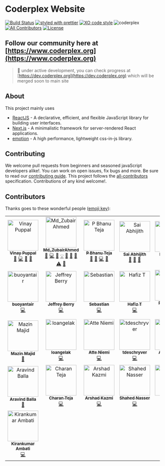 # Coderplex Website

[![Build Status](https://travis-ci.org/coderplex/coderplex.svg?branch=master)](https://travis-ci.org/coderplex/coderplex) [![styled with prettier](https://img.shields.io/badge/styled_with-prettier-ff69b4.svg)](https://github.com/prettier/prettier) [![XO code style](https://img.shields.io/badge/code_style-XO-5ed9c7.svg)](https://github.com/sindresorhus/xo) ![coderplex](https://david-dm.org/coderplex/coderplex.svg) [![All Contributors](https://img.shields.io/badge/all_contributors-28-orange.svg?style=flat-square)](#contributors-) [![License](https://img.shields.io/badge/License-BSD%203--Clause-blue.svg)](https://github.com/coderplex/coderplex/blob/master/LICENSE)

## Follow our community here at [https://www.coderplex.org](https://www.coderplex.org)

> :construction: under active development, you can check progress at [https://dev.coderplex.org](https://dev.coderplex.org) which will be merged soon to main site

## About

This project mainly uses

* [ReactJS](https://reactjs.org/) - A declarative, efficient, and flexible JavaScript library for building user interfaces.
* [Next.js](https://github.com/zeit/next.js/) - A minimalistic framework for server-rendered React applications.
* [emotion](https://emotion.sh) - A high performance, lightweight css-in-js library.

## Contributing

We welcome pull requests from beginners and seasoned javaScript developers alike!. You can work on open issues, fix bugs and more. Be sure to read our [contributing guide](https://github.com/coderplex/coderplex/blob/develop/.github/CONTRIBUTING.md). This project follows the [all-contributors](https://github.com/kentcdodds/all-contributors) specification. Contributions of any kind welcome!.

## Contributors

Thanks goes to these wonderful people ([emoji key](https://github.com/kentcdodds/all-contributors#emoji-key)):

<!-- ALL-CONTRIBUTORS-LIST:START - Do not remove or modify this section -->
<!-- prettier-ignore-start -->
<!-- markdownlint-disable -->
<table>
  <tr>
    <td align="center"><a href="https://www.vinaypuppal.com/"><img src="https://avatars1.githubusercontent.com/u/8843216?v=4" width="100px;" alt="Vinay Puppal"/><br /><sub><b>Vinay Puppal</b></sub></a><br /><a href="https://github.com/coderplex/coderplex/issues?q=author%3Avinaypuppal" title="Bug reports">🐛</a> <a href="https://github.com/coderplex/coderplex/commits?author=vinaypuppal" title="Code">💻</a> <a href="#ideas-vinaypuppal" title="Ideas, Planning, & Feedback">🤔</a> <a href="#review-vinaypuppal" title="Reviewed Pull Requests">👀</a></td>
    <td align="center"><a href="https://in.linkedin.com/in/mzubairahmed"><img src="https://avatars2.githubusercontent.com/u/17708702?v=4" width="100px;" alt="Md_ZubairAhmed"/><br /><sub><b>Md_ZubairAhmed</b></sub></a><br /><a href="https://github.com/coderplex/coderplex/issues?q=author%3AM-ZubairAhmed" title="Bug reports">🐛</a> <a href="https://github.com/coderplex/coderplex/commits?author=M-ZubairAhmed" title="Code">💻</a> <a href="https://github.com/coderplex/coderplex/commits?author=M-ZubairAhmed" title="Documentation">📖</a> <a href="#example-M-ZubairAhmed" title="Examples">💡</a> <a href="#ideas-M-ZubairAhmed" title="Ideas, Planning, & Feedback">🤔</a> <a href="#plugin-M-ZubairAhmed" title="Plugin/utility libraries">🔌</a> <a href="#review-M-ZubairAhmed" title="Reviewed Pull Requests">👀</a> <a href="https://github.com/coderplex/coderplex/commits?author=M-ZubairAhmed" title="Tests">⚠️</a> <a href="#question-M-ZubairAhmed" title="Answering Questions">💬</a></td>
    <td align="center"><a href="https://github.com/pbteja1998"><img src="https://avatars3.githubusercontent.com/u/17903466?v=4" width="100px;" alt="P Bhanu Teja"/><br /><sub><b>P Bhanu Teja</b></sub></a><br /><a href="#question-pbteja1998" title="Answering Questions">💬</a> <a href="https://github.com/coderplex/coderplex/issues?q=author%3Apbteja1998" title="Bug reports">🐛</a> <a href="https://github.com/coderplex/coderplex/commits?author=pbteja1998" title="Code">💻</a> <a href="#ideas-pbteja1998" title="Ideas, Planning, & Feedback">🤔</a></td>
    <td align="center"><a href="https://github.com/saiabhijitht"><img src="https://avatars0.githubusercontent.com/u/23223985?v=4" width="100px;" alt="Sai Abhijith"/><br /><sub><b>Sai Abhijith</b></sub></a><br /><a href="#design-saiabhijitht" title="Design">🎨</a> <a href="#ideas-saiabhijitht" title="Ideas, Planning, & Feedback">🤔</a> <a href="#review-saiabhijitht" title="Reviewed Pull Requests">👀</a></td>
    <td align="center"><a href="http://duttakapil.github.io/"><img src="https://avatars1.githubusercontent.com/u/6577624?v=4" width="100px;" alt="Kapil Dutta"/><br /><sub><b>Kapil Dutta</b></sub></a><br /><a href="https://github.com/coderplex/coderplex/issues?q=author%3Aduttakapil" title="Bug reports">🐛</a> <a href="#ideas-duttakapil" title="Ideas, Planning, & Feedback">🤔</a> <a href="#review-duttakapil" title="Reviewed Pull Requests">👀</a></td>
    <td align="center"><a href="https://github.com/shivakrishna9"><img src="https://avatars0.githubusercontent.com/u/15874356?v=4" width="100px;" alt="Shiva Krishna Yadav"/><br /><sub><b>Shiva Krishna Yadav</b></sub></a><br /><a href="https://github.com/coderplex/coderplex/commits?author=shivakrishna9" title="Code">💻</a> <a href="https://github.com/coderplex/coderplex/commits?author=shivakrishna9" title="Documentation">📖</a></td>
    <td align="center"><a href="https://github.com/VineethKanaparthi"><img src="https://avatars2.githubusercontent.com/u/14841940?v=4" width="100px;" alt="Vineeth Kanaparthi"/><br /><sub><b>Vineeth Kanaparthi</b></sub></a><br /><a href="https://github.com/coderplex/coderplex/commits?author=VineethKanaparthi" title="Documentation">📖</a></td>
  </tr>
  <tr>
    <td align="center"><a href="https://github.com/buoyantair"><img src="https://avatars2.githubusercontent.com/u/5159834?v=4" width="100px;" alt="buoyantair"/><br /><sub><b>buoyantair</b></sub></a><br /><a href="https://github.com/coderplex/coderplex/commits?author=buoyantair" title="Code">💻</a></td>
    <td align="center"><a href="https://github.com/jberry93"><img src="https://avatars2.githubusercontent.com/u/5133505?v=4" width="100px;" alt="Jeffrey Berry"/><br /><sub><b>Jeffrey Berry</b></sub></a><br /><a href="https://github.com/coderplex/coderplex/commits?author=jberry93" title="Code">💻</a></td>
    <td align="center"><a href="https://github.com/HerrVoennchen"><img src="https://avatars2.githubusercontent.com/u/6535023?v=4" width="100px;" alt="Sebastian"/><br /><sub><b>Sebastian</b></sub></a><br /><a href="https://github.com/coderplex/coderplex/commits?author=HerrVoennchen" title="Code">💻</a></td>
    <td align="center"><a href="https://github.com/hafiz703"><img src="https://avatars3.githubusercontent.com/u/15249170?v=4" width="100px;" alt="Hafiz T"/><br /><sub><b>Hafiz T</b></sub></a><br /><a href="https://github.com/coderplex/coderplex/commits?author=hafiz703" title="Code">💻</a></td>
    <td align="center"><a href="https://github.com/rkaranam"><img src="https://avatars0.githubusercontent.com/u/13974570?v=4" width="100px;" alt="Raja Sekhar Karanam"/><br /><sub><b>Raja Sekhar Karanam</b></sub></a><br /><a href="https://github.com/coderplex/coderplex/commits?author=rkaranam" title="Documentation">📖</a></td>
    <td align="center"><a href="https://twitter.com/CgCnu"><img src="https://avatars0.githubusercontent.com/u/2767425?v=4" width="100px;" alt="sreenivas alapati"/><br /><sub><b>sreenivas alapati</b></sub></a><br /><a href="https://github.com/coderplex/coderplex/commits?author=cg-cnu" title="Code">💻</a></td>
    <td align="center"><a href="https://about.me/luislacruz"><img src="https://avatars0.githubusercontent.com/u/11747818?v=4" width="100px;" alt="Luis Lacruz"/><br /><sub><b>Luis Lacruz</b></sub></a><br /><a href="https://github.com/coderplex/coderplex/commits?author=luixlacrux" title="Code">💻</a></td>
  </tr>
  <tr>
    <td align="center"><a href="https://github.com/majidmazin"><img src="https://avatars0.githubusercontent.com/u/32811957?v=4" width="100px;" alt="Mazin Majid"/><br /><sub><b>Mazin Majid</b></sub></a><br /><a href="https://github.com/coderplex/coderplex/commits?author=majidmazin" title="Documentation">📖</a></td>
    <td align="center"><a href="https://github.com/loangelak"><img src="https://avatars0.githubusercontent.com/u/22547780?v=4" width="100px;" alt="loangelak"/><br /><sub><b>loangelak</b></sub></a><br /><a href="https://github.com/coderplex/coderplex/commits?author=loangelak" title="Code">💻</a></td>
    <td align="center"><a href="http://twitter.com/HursCode"><img src="https://avatars0.githubusercontent.com/u/4998544?v=4" width="100px;" alt="Atte Niemi"/><br /><sub><b>Atte Niemi</b></sub></a><br /><a href="https://github.com/coderplex/coderplex/commits?author=hur" title="Code">💻</a></td>
    <td align="center"><a href="https://github.com/tdeschryver"><img src="https://avatars1.githubusercontent.com/u/28659384?v=4" width="100px;" alt="tdeschryver"/><br /><sub><b>tdeschryver</b></sub></a><br /><a href="https://github.com/coderplex/coderplex/commits?author=tdeschryver" title="Code">💻</a></td>
    <td align="center"><a href="http://www.linkedin.com/in/aliciapr"><img src="https://avatars1.githubusercontent.com/u/5432702?v=4" width="100px;" alt="Alicia Perez"/><br /><sub><b>Alicia Perez</b></sub></a><br /><a href="https://github.com/coderplex/coderplex/commits?author=aliciaphes" title="Code">💻</a></td>
    <td align="center"><a href="https://medium.com/@abiduzair420"><img src="https://avatars2.githubusercontent.com/u/18336304?v=4" width="100px;" alt="abiduzz420"/><br /><sub><b>abiduzz420</b></sub></a><br /><a href="https://github.com/coderplex/coderplex/commits?author=abiduzz420" title="Code">💻</a> <a href="#talk-abiduzz420" title="Talks">📢</a></td>
    <td align="center"><a href="https://github.com/thepriefy"><img src="https://avatars2.githubusercontent.com/u/10849586?v=4" width="100px;" alt="thepriefy"/><br /><sub><b>thepriefy</b></sub></a><br /><a href="https://github.com/coderplex/coderplex/commits?author=thepriefy" title="Code">💻</a></td>
  </tr>
  <tr>
    <td align="center"><a href="http://aravindballa.com"><img src="https://avatars0.githubusercontent.com/u/8036315?v=4" width="100px;" alt="Aravind Balla"/><br /><sub><b>Aravind Balla</b></sub></a><br /><a href="#review-aravindballa" title="Reviewed Pull Requests">👀</a></td>
    <td align="center"><a href="http://charan1922.github.io/myportfolio"><img src="https://avatars3.githubusercontent.com/u/23609292?v=4" width="100px;" alt="Charan Teja"/><br /><sub><b>Charan Teja</b></sub></a><br /><a href="https://github.com/coderplex/coderplex/commits?author=charan1922" title="Code">💻</a></td>
    <td align="center"><a href="http://arshad.kaspat.com"><img src="https://avatars3.githubusercontent.com/u/4654382?v=4" width="100px;" alt="Arshad Kazmi"/><br /><sub><b>Arshad Kazmi</b></sub></a><br /><a href="https://github.com/coderplex/coderplex/commits?author=arshadkazmi42" title="Code">💻</a></td>
    <td align="center"><a href="https://shahednasser.herokuapp.com"><img src="https://avatars1.githubusercontent.com/u/27354907?v=4" width="100px;" alt="Shahed Nasser"/><br /><sub><b>Shahed Nasser</b></sub></a><br /><a href="https://github.com/coderplex/coderplex/commits?author=shahednasser" title="Code">💻</a></td>
    <td align="center"><a href="https://github.com/addictd"><img src="https://avatars2.githubusercontent.com/u/23260049?v=4" width="100px;" alt="deep"/><br /><sub><b>deep</b></sub></a><br /><a href="https://github.com/coderplex/coderplex/commits?author=addictd" title="Code">💻</a> <a href="https://github.com/coderplex/coderplex/commits?author=addictd" title="Documentation">📖</a></td>
    <td align="center"><a href="https://github.com/VickyAbishek"><img src="https://avatars3.githubusercontent.com/u/9305700?v=4" width="100px;" alt="VickyAbishek"/><br /><sub><b>VickyAbishek</b></sub></a><br /><a href="https://github.com/coderplex/coderplex/commits?author=VickyAbishek" title="Code">💻</a></td>
    <td align="center"><a href="http://krushiraj.github.io"><img src="https://avatars0.githubusercontent.com/u/19507241?v=4" width="100px;" alt="Krushi Raj Tula"/><br /><sub><b>Krushi Raj Tula</b></sub></a><br /><a href="https://github.com/coderplex/coderplex/commits?author=krushiraj" title="Code">💻</a></td>
  </tr>
  <tr>
    <td align="center"><a href="https://kirankumarambati.me"><img src="https://avatars1.githubusercontent.com/u/9110567?v=4" width="100px;" alt="Kirankumar Ambati"/><br /><sub><b>Kirankumar Ambati</b></sub></a><br /><a href="https://github.com/coderplex/coderplex/commits?author=KirankumarAmbati" title="Code">💻</a></td>
  </tr>
</table>

<!-- markdownlint-enable -->
<!-- prettier-ignore-end -->
<!-- ALL-CONTRIBUTORS-LIST:END -->
